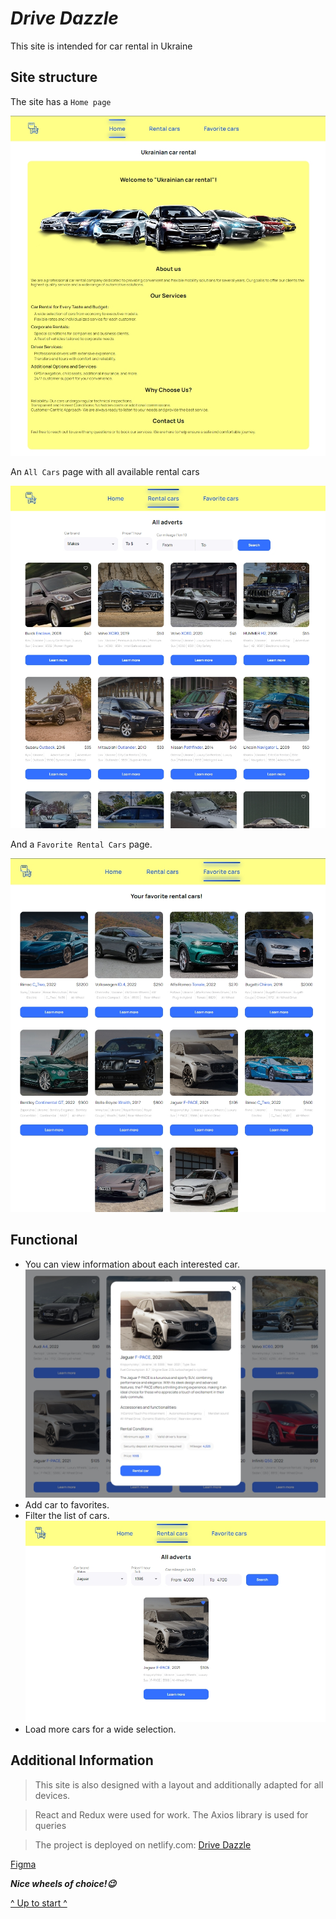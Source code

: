 <a name="start"></a>

# **_Drive Dazzle_**

This site is intended for car rental in Ukraine

## Site structure

The site has a `Home page`

![Home page](./assets/home-page.jpg)

An `All Cars` page with all available rental cars

![All Cars page](./assets/all-cars-page.jpg)

And a `Favorite Rental Cars` page.

![All Cars page](./assets/favorite-page.jpg)

## Functional

- You can view information about each interested car.
  ![Modal information car](./assets/detailed%20information.jpg)
- Add car to favorites.
- Filter the list of cars. ![Filter list](./assets/filter.jpg)
- Load more cars for a wide selection.

## Additional Information

> This site is also designed with a layout and additionally adapted for all
> devices.

> React and Redux were used for work. The Axios library is used for queries

> The project is deployed on netlify.com:
> [Drive Dazzle](https://drive-dazzle.netlify.app/)

[Figma](https://www.figma.com/file/XhC8FSCfAkraEF5l7Hx4fL/Test?type=design&node-id=0%3A1&mode=design&t=i35KsHCSIyGSn1ML-1)

**_Nice wheels of choice!😉_**

[^ Up to start ^](#start)
